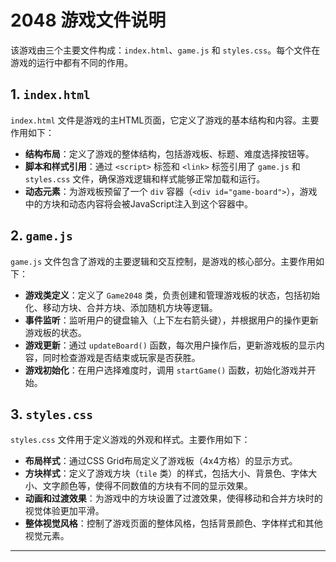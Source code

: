 # 2048 游戏文件说明

该游戏由三个主要文件构成：`index.html`、`game.js` 和 `styles.css`。每个文件在游戏的运行中都有不同的作用。

## 1. `index.html`

`index.html` 文件是游戏的主HTML页面，它定义了游戏的基本结构和内容。主要作用如下：

- **结构布局**：定义了游戏的整体结构，包括游戏板、标题、难度选择按钮等。
- **脚本和样式引用**：通过 `<script>` 标签和 `<link>` 标签引用了 `game.js` 和 `styles.css` 文件，确保游戏逻辑和样式能够正常加载和运行。
- **动态元素**：为游戏板预留了一个 `div` 容器（`<div id="game-board">`），游戏中的方块和动态内容将会被JavaScript注入到这个容器中。

## 2. `game.js`

`game.js` 文件包含了游戏的主要逻辑和交互控制，是游戏的核心部分。主要作用如下：

- **游戏类定义**：定义了 `Game2048` 类，负责创建和管理游戏板的状态，包括初始化、移动方块、合并方块、添加随机方块等逻辑。
- **事件监听**：监听用户的键盘输入（上下左右箭头键），并根据用户的操作更新游戏板的状态。
- **游戏更新**：通过 `updateBoard()` 函数，每次用户操作后，更新游戏板的显示内容，同时检查游戏是否结束或玩家是否获胜。
- **游戏初始化**：在用户选择难度时，调用 `startGame()` 函数，初始化游戏并开始。

## 3. `styles.css`

`styles.css` 文件用于定义游戏的外观和样式。主要作用如下：

- **布局样式**：通过CSS Grid布局定义了游戏板（4x4方格）的显示方式。
- **方块样式**：定义了游戏方块（`tile` 类）的样式，包括大小、背景色、字体大小、文字颜色等，使得不同数值的方块有不同的显示效果。
- **动画和过渡效果**：为游戏中的方块设置了过渡效果，使得移动和合并方块时的视觉体验更加平滑。
- **整体视觉风格**：控制了游戏页面的整体风格，包括背景颜色、字体样式和其他视觉元素。

---


